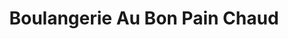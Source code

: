 ---
title: "Boulangerie Au Bon Pain Chaud"
url: /brest/boulangerie-au-bon-pain-chaud/
shop: boulangerie
---